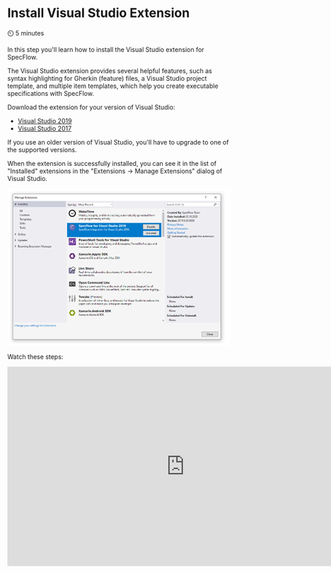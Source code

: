 Install Visual Studio Extension
===============================

⏲️ 5 minutes

In this step you'll learn how to install the Visual Studio extension for SpecFlow.

The Visual Studio extension provides several helpful features, such as syntax highlighting for Gherkin (feature) files, a Visual Studio project template, and multiple item templates, which help you create executable specifications with SpecFlow.

Download the extension for your version of Visual Studio:

- [Visual Studio 2019](https://marketplace.visualstudio.com/items?itemName=TechTalkSpecFlowTeam.SpecFlowForVisualStudio)
- [Visual Studio 2017](https://marketplace.visualstudio.com/items?itemName=TechTalkSpecFlowTeam.SpecFlowforVisualStudio2017)

If you use an older version of Visual Studio, you'll have to upgrade to one of the supported versions.

When the extension is successfully installed, you can see it in the list of "Installed" extensions in the "Extensions -> Manage Extensions" dialog of Visual Studio.

![Managed Extensions Dialog - Extension Installed](../_static/step1/extension_dialog_installed.png)

Watch these steps:

<iframe width="800" height="450" src="https://www.youtube-nocookie.com/embed/QBQbJwYB4Po" frameborder="0" allow="accelerometer; autoplay; clipboard-write; encrypted-media; gyroscope; picture-in-picture" allowfullscreen></iframe>
